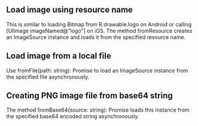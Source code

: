 
## Load image using resource name
This is similar to loading Bitmap from R.drawable.logo on Android or calling [UIImage imageNamed@"logo"] on iOS. The method fromResource creates an ImageSource instance and loads it from the specified resource name.
<snippet id='image-source-from-resource'/>

## Load image from a local file
Use fromFile(path: string): Promise<boolean> to load an ImageSource instance from the specified file asynchronously.
<snippet id='image-source-from-local-file'/>

## Creating PNG image file from base64 string
The method fromBase64(source: string): Promise<boolean> loads this instance from the specified base64 encoded string asynchronously.
<snippet id='image-source-base64'/>